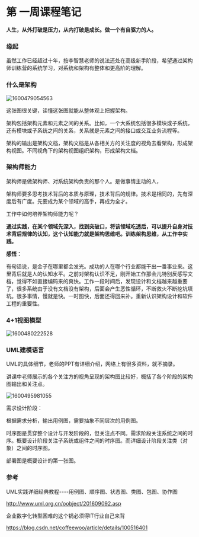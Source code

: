 # 第 一周课程笔记

**人生，从外打破是压力，从内打破是成长。做一个有自驱力的人。**

### 缘起

虽然工作已经超过十年，按李智慧老师的说法还处在高级新手阶段，希望通过架构师训练营的系统学习，对系统和架构有整体和更高阶的理解。



### 什么是架构

![1600479054563](https://github.com/hwangyungping/TalkGo/tree/master/架构师训练营-第一期/images/1600479054563.png)

这张图很关键，读懂这张图就能从整体观上把握架构。

架构包括架构元素和元素之间的关系。比如，一个大系统包括很多模块或子系统，还有模块或子系统之间的关系，关系就是元素之间的接口或交互业务流程等。

架构的输出是架构文档，架构文档是从各相关方的关注度的视角去看架构，形成架构视图。不同视角下的架构视图组织架构，形成架构文档。



### 架构师能力

架构师是做架构师、对系统架构负责的那个人。是做事情主动的人，

架构师要多思考技术背后的本质与原理，技术背后的规律。技术是相同的，先有深度后有广度。先要成为某个领域的高手，再成为全才。

工作中如何培养架构师能力呢？

**通过实践，在某个领域先深入，找到突破口，将该领域吃透后，可以提升自身对技术背后规律的认知，这个认知能力就是架构思维吧。训练架构思维，从工作中实践。**



**感悟：**

有句话说，是金子在哪里都会发光。成功的人在哪个行业都能干出一番事业来。这里背后就是人的认知水平。之前对架构认识不足，刚开始工作那会儿特别反感写文档，觉得不如直接编码来的爽快。工作一段时间后，发现设计和文档越来越重要了，很多系统由于没有文档没有架构，后面会产生恶性循环，不断救火不断挖坑填坑。很多事情，慢就是快。一时图快，后面还得回来补。重新认识架构设计和软件工程的重要性。



### 4+1视图模型

![1600480222528](https://github.com/hwangyungping/TalkGo/tree/master/架构师训练营-第一期/images/1600480222528.png)



### UML建模语言

UML的具体细节，老师的PPT有详细介绍，网络上有很多资料，就不摘录。

讲课中老师展示的各个关注方的视角呈现的架构图比较好，概括了各个阶段的架构图输出和关注点。



![1600495981055](https://github.com/hwangyungping/TalkGo/tree/master/架构师训练营-第一期/images/1600495981055.png)

需求设计阶段：

根据需求分析，输出用例图，需要抽象不同层次的用例图。

时序图是贯穿整个设计与开发阶段的，但关注点不同。需求阶段关注系统之间的时序。概要设计阶段关注子系统或组件之间的时序图。而详细设计阶段关注类（对象）之间的时序图。

部署图是概要设计的第一张图。



### 参考

UML实践详细经典教程----用例图、顺序图、状态图、类图、包图、协作图

http://www.uml.org.cn/oobject/201609092.asp

企业数字化转型困难的这个锅必须得IT行业自己来背

https://blog.csdn.net/coffeewoo/article/details/100516401



